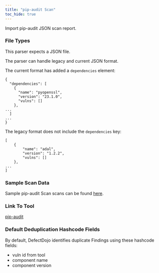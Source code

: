 ```yaml
---
title: "pip-audit Scan"
toc_hide: true
---
```


Import pip-audit JSON scan report.

### File Types
This parser expects a JSON file.

The parser can handle legacy and current JSON format.

The current format has added a `dependencies` element:

    {
	  "dependencies": [
	    {
	      "name": "pyopenssl",
	      "version": "23.1.0",
	      "vulns": []
	    },
	...
	  ]
	...
	}

The legacy format does not include the `dependencies` key:

    [
	    {
	        "name": "adal",
	        "version": "1.2.2",
	        "vulns": []
	    },
    ...
    ]

### Sample Scan Data
Sample pip-audit Scan scans can be found [here](https://github.com/DefectDojo/django-DefectDojo/tree/master/unittests/scans/pip_audit).

### Link To Tool
[pip-audit](https://pypi.org/project/pip-audit/)

### Default Deduplication Hashcode Fields
By default, DefectDojo identifies duplicate Findings using these hashcode fields:

- vuln id from tool
- component name
- component version
